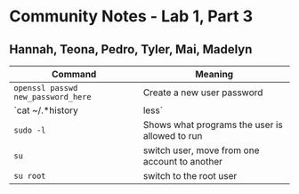 # Community Notes - Lab 1, Part 3

## Hannah, Teona, Pedro, Tyler, Mai, Madelyn

Command | Meaning |
----- | -------- |
`openssl passwd new_password_here` | Create a new user password |
`cat ~/.*history | less` | Shows locations where the user has accidently used their password |
`sudo -l` | Shows what programs the user is allowed to run |
`su` | switch user, move from one account to another |
`su root` | switch to the root user |
